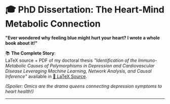 # 🎓 PhD Dissertation: The Heart-Mind Metabolic Connection  

**"Ever wondered why feeling blue might hurt your heart? I wrote a whole book about it!"**  

📚 **The Complete Story**:  
LaTeX source + PDF of my doctoral thesis *"Identification of the Immuno-Metabolic Causes of Polymorphisms in Depression and Cardiovascular Disease Leveraging Machine Learning, Network Analysis, and Causal Inference"* available in [📜 LaTeX Source]([link-to-source](https://www.overleaf.com/project/681dce4655cb98df57210e1f)).  

*(Spoiler: Omics are the drama queens connecting depression symptoms to heart health!)*  

---

